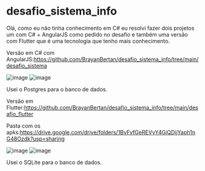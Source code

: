 # desafio_sistema_info
Olá, como eu não tinha conhecimento em C# eu resolvi fazer dois projetos um com C# + AngularJS como pedido no desafio e também uma versão com Flutter que é uma tecnologia que tenho mais conhecimento.

Versão em C# com AngularJS:https://github.com/BrayanBertan/desafio_sistema_info/tree/main/desafio_sistema

![image](https://user-images.githubusercontent.com/25934199/158878955-cbd6c8a9-e2e7-45b5-8c33-0573386bdf67.png)
![image](https://user-images.githubusercontent.com/25934199/159011157-b00435b3-3f07-414e-966b-57bf5a435c49.png)


Usei o Postgres para o banco de dados.


Versão em Flutter:https://github.com/BrayanBertan/desafio_sistema_info/tree/main/desafio_flutter

Pasta com os apks:https://drive.google.com/drive/folders/1BvFvfGeREVyY4GiQDijYaph1nG48Ozdk?usp=sharing

![image](https://user-images.githubusercontent.com/25934199/158476812-5f746588-a0f1-4931-b5b4-035f0ff7e239.png)
![image](https://user-images.githubusercontent.com/25934199/158476971-057ccde6-ef59-4e98-8d07-fcc08db8a6bd.png)

Usei o SQLite para o banco de dados.

